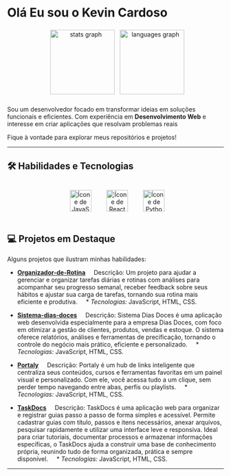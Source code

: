 # Olá Eu sou o Kevin Cardoso 

###

<div align="center">
  <img src="https://github-readme-stats.vercel.app/api?username=kevincardoso3567-maker&hide_title=false&hide_rank=false&show_icons=true&include_all_commits=true&count_private=true&disable_animations=false&theme=dracula&locale=en&hide_border=false&order=1" height="150" alt="stats graph"  />
  <img src="https://github-readme-stats.vercel.app/api/top-langs?username=kevincardoso3567-maker&locale=en&hide_title=false&layout=compact&card_width=320&langs_count=5&theme=dracula&hide_border=false&order=2" height="150" alt="languages graph"  />
</div>

###

Sou um desenvolvedor focado em transformar ideias em soluções funcionais e eficientes. Com experiência em **Desenvolvimento Web** e interesse em criar aplicações que resolvam problemas reais

Fique à vontade para explorar meus repositórios e projetos!

---

## 🛠️ Habilidades e Tecnologias

<br>

<div align="center">
  <img src="https://cdn-icons-png.flaticon.com/128/1051/1051277.png" alt="Ícone de JavaScript" width="50" height="50"/>
  &nbsp;&nbsp;&nbsp;
  <img src="https://cdn-icons-png.flaticon.com/128/16020/16020753.png" alt="Ícone de React" width="50" height="50"/>
  &nbsp;&nbsp;&nbsp;
  <img src="https://cdn-icons-png.flaticon.com/128/5968/5968292.png" alt="Ícone de Python" width="50" height="50"/>

</div>

<br>


## 💻 Projetos em Destaque

Alguns projetos que ilustram minhas habilidades:

* **[Organizador-de-Rotina](https://github.com/kevincardoso3567-maker/Organizador-de-Rotina)**
    
Descrição: Um projeto para ajudar a gerenciar e organizar tarefas diárias e rotinas com análises para acompanhar seu progresso semanal, receber feedback sobre seus hábitos e ajustar sua carga de tarefas, tornando sua rotina mais eficiente e produtiva.
    * *Tecnologias:* JavaScript, HTML, CSS.
    




* **[Sistema-dias-doces](https://github.com/kevincardoso3567-maker/Sistema-dias-doces)**
    Descrição: Sistema Dias Doces é uma aplicação web desenvolvida especialmente para a empresa Dias Doces, com foco em otimizar a gestão de clientes, produtos, vendas e estoque. O sistema oferece relatórios, análises e ferramentas de precificação, tornando o controle do negócio mais prático, eficiente e personalizado.
    * *Tecnologias:* JavaScript, HTML, CSS.





* **[Portaly](https://kevincardoso3567-maker.github.io/Portaly/)**
    Descrição: Portaly é um hub de links inteligente que centraliza seus conteúdos, cursos e ferramentas favoritas em um painel visual e personalizado. Com ele, você acessa tudo a um clique, sem perder tempo navegando entre abas, perfis ou playlists.
    * *Tecnologias:* JavaScript, HTML, CSS.
   




* **[TaskDocs](https://kevincardoso3567-maker.github.io/TaskDocs/)**
    Descrição: TaskDocs é uma aplicação web para organizar e registrar guias passo a passo de forma simples e acessível. Permite cadastrar guias com título, passos e itens necessários, anexar arquivos, pesquisar rapidamente e utilizar uma interface leve e responsiva. Ideal para criar tutoriais, documentar processos e armazenar informações específicas, o TaskDocs ajuda a construir uma base de conhecimento própria, reunindo tudo de forma organizada, prática e sempre disponível.
    * *Tecnologias:* JavaScript, HTML, CSS.
   



---
